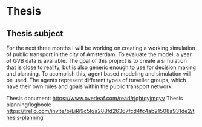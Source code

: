# Thesis

## Thesis subject
For the next three months I will be working on creating a working simulation of public transport in the city of Amsterdam. To evaluate the model, a year of GVB data is available. The goal of this project is to create a simulation that is close to reality, but is also generic enough to use for decision making and planning. To acomplish this, agent based modeling and simulation will be used. The agents represent different types of traveller groups, which have their own rules and goals within the public transport network. 

Thesis document: https://www.overleaf.com/read/rjqhtqyjmqyv
Thesis planning/logbook: https://trello.com/invite/b/LiRi9c5k/a288fd26367fcd4fc4ab21508a931de2/thesis-planning
